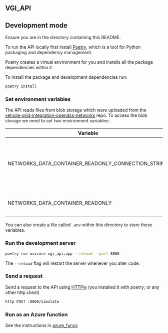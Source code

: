 ## VGI_API


## Development mode

Ensure you are in the directory containing this README.



To run the API locally first install [Poetry](https://python-poetry.org/docs/), which is a tool for Python packaging and dependency management.

Poetry creates a virtual environment for you and installs all the package dependencies within it.

To install the package and development dependencies run:

```bash
poetry install
```

### Set environment variables

The API reads files from blob storage which were uploaded from the [vehicle-grid-integration-opendss-networks](https://github.com/alan-turing-institute/vehicle-grid-integration-opendss-networks) repo. To access the blob storage we need to set two environment variables:


| Variable                                           | Info                                                                     |
|----------------------------------------------------|--------------------------------------------------------------------------|
| NETWORKS_DATA_CONTAINER_READONLY_CONNECTION_STRING | A connection string/ SAS token used to authenticate against blob storage |
| NETWORKS_DATA_CONTAINER_READONLY                   | The name of the blob storage container                                   |

You can also create a file called `.env` within this directory to store these variables.

### Run the development server

```bash
poetry run uvicorn vgi_api:app --reload --port 8000
```

The `--reload` flag will restart the server whenever you alter code.

### Send a request

Send a request to the API using [HTTPie](https://httpie.io/docs) (you installed it with poetry; or any other http client)

```bash
http POST :8000/simulate
```

### Run as an Azure function

See the instructions in [azure_funcs](../azure_funcs/README.md)
